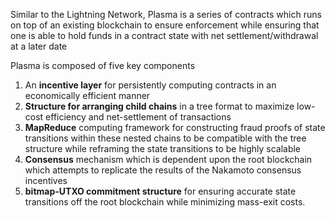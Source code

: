 Similar to the Lightning Network, Plasma is a series of contracts which runs on top of an existing blockchain to ensure enforcement while ensuring that one is able to hold funds in a contract state with net settlement/withdrawal at a later date





Plasma is composed of five key components

1. An **incentive layer** for persistently computing contracts in an economically efficient manner
2. **Structure for arranging child chains** in a tree format to maximize low-cost efficiency and net-settlement of transactions
3. **MapReduce** computing framework for constructing fraud proofs of state transitions within these nested chains to be compatible with the tree structure while reframing the state transitions to be highly scalable
4. **Consensus** mechanism which is dependent upon the root blockchain which attempts to replicate the results of the Nakamoto consensus incentives
5. **bitmap-UTXO commitment structure** for ensuring accurate state transitions off the root blockchain while minimizing mass-exit costs.





